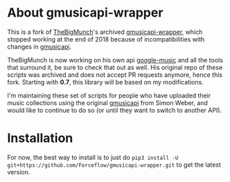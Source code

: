 # About gmusicapi-wrapper

This is a fork of [TheBigMunch](https://github.com/thebigmunch)'s archived [gmusicapi-wrapper](https://github.com/thebigmunch/gmusicapi-wrapper), which stopped working at the end of 2018 because of incompatibilities with changes in [gmusicapi](https://github.com/simon-weber/gmusicapi). 

TheBigMunch is now working on his own api [google-music](https://github.com/thebigmunch/google-music) and all the tools that surround it, be sure to check that out as well. His original repo of these scripts was archived and does not accept PR requests anymore, hence this fork. Starting with **0.7**, this library will be based on my modifications.

I'm maintaining these set of scripts for people who have uploaded their music collections using the original [gmusicapi](https://github.com/simon-weber/gmusicapi) from Simon Weber, and would like to continue to do so (or until they want to switch to another API).

# Installation

For now, the best way to install is to just do `pip3 install -U git+https://github.com/Forceflow/gmusicapi-wrapper.git` to get the latest version.